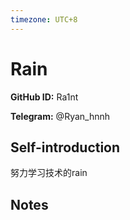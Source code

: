 ```yaml
---
timezone: UTC+8
---
```


# Rain

**GitHub ID:** Ra1nt

**Telegram:** @Ryan_hnnh

## Self-introduction

努力学习技术的rain

## Notes

<!-- Content_START -->


<!-- Content_END -->
